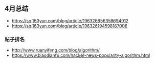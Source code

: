 ## 4月总结
* https://sq.163yun.com/blog/article/196326856358694912
* https://sq.163yun.com/blog/article/196326194598187008

### 帖子排名
* http://www.ruanyifeng.com/blog/algorithm/
* https://www.biaodianfu.com/hacker-news-popularity-algorithm.html
